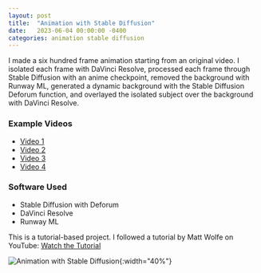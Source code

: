 ```yaml
---
layout: post
title:  "Animation with Stable Diffusion"
date:   2023-06-04 00:00:00 -0400
categories: animation stable diffusion
---
```


I made a six hundred frame animation starting from an original video. I isolated each frame with DaVinci Resolve, processed each frame through Stable Diffusion with an anime checkpoint, removed the background with Runway ML, generated a dynamic background with the Stable Diffusion Deforum function, and overlayed the isolated subject over the background with DaVinci Resolve.

### Example Videos
- [Video 1](https://www.youtube.com/watch?v=l9YuyThqXec)
- [Video 2](https://www.youtube.com/watch?v=GRWyqcmMf7s)
- [Video 3](https://www.youtube.com/watch?v=2jEi8ANKR-s)
- [Video 4](https://www.youtube.com/watch?v=QKtD--jjotY)

### Software Used
- Stable Diffusion with Deforum
- DaVinci Resolve
- Runway ML

This is a tutorial-based project. I followed a tutorial by Matt Wolfe on YouTube: [Watch the Tutorial](https://www.youtube.com/watch?v=EnGR_e6q-bs&t=484s)

![Animation with Stable Diffusion](/media/animation_with_stable_diffusion.png){:width="40%"}
